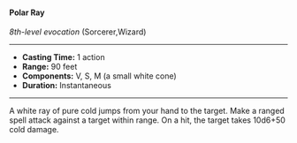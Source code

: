 #### Polar Ray
*8th-level evocation* (Sorcerer,Wizard)
___
- **Casting Time:** 1 action
- **Range:** 90 feet
- **Components:** V, S, M (a small white cone)
- **Duration:** Instantaneous
---
A white ray of pure cold jumps from your hand to
the target. Make a ranged spell attack against a
target within range. On a hit, the target takes
10d6+50 cold damage.
